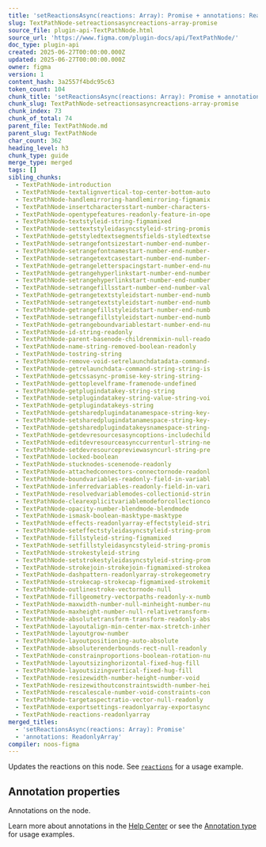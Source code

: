 ```yaml
---
title: 'setReactionsAsync(reactions: Array): Promise + annotations: ReadonlyArray'
slug: TextPathNode-setreactionsasyncreactions-array-promise
source_file: plugin-api-TextPathNode.html
source_url: 'https://www.figma.com/plugin-docs/api/TextPathNode/'
doc_type: plugin-api
created: 2025-06-27T00:00:00.000Z
updated: 2025-06-27T00:00:00.000Z
owner: figma
version: 1
content_hash: 3a2557f4bdc95c63
token_count: 104
chunk_title: 'setReactionsAsync(reactions: Array): Promise + annotations: ReadonlyArray'
chunk_slug: TextPathNode-setreactionsasyncreactions-array-promise
chunk_index: 73
chunk_of_total: 74
parent_file: TextPathNode.md
parent_slug: TextPathNode
char_count: 362
heading_level: h3
chunk_type: guide
merge_type: merged
tags: []
sibling_chunks:
  - TextPathNode-introduction
  - TextPathNode-textalignvertical-top-center-bottom-auto
  - TextPathNode-handlemirroring-handlemirroring-figmamix
  - TextPathNode-insertcharactersstart-number-characters-
  - TextPathNode-opentypefeatures-readonly-feature-in-ope
  - TextPathNode-textstyleid-string-figmamixed
  - TextPathNode-settextstyleidasyncstyleid-string-promis
  - TextPathNode-getstyledtextsegmentsfields-styledtextse
  - TextPathNode-setrangefontsizestart-number-end-number-
  - TextPathNode-setrangefontnamestart-number-end-number-
  - TextPathNode-setrangetextcasestart-number-end-number-
  - TextPathNode-getrangeletterspacingstart-number-end-nu
  - TextPathNode-getrangehyperlinkstart-number-end-number
  - TextPathNode-setrangehyperlinkstart-number-end-number
  - TextPathNode-setrangefillsstart-number-end-number-val
  - TextPathNode-getrangetextstyleidstart-number-end-numb
  - TextPathNode-setrangetextstyleidstart-number-end-numb
  - TextPathNode-getrangefillstyleidstart-number-end-numb
  - TextPathNode-setrangefillstyleidstart-number-end-numb
  - TextPathNode-getrangeboundvariablestart-number-end-nu
  - TextPathNode-id-string-readonly
  - TextPathNode-parent-basenode-childrenmixin-null-reado
  - TextPathNode-name-string-removed-boolean-readonly
  - TextPathNode-tostring-string
  - TextPathNode-remove-void-setrelaunchdatadata-command-
  - TextPathNode-getrelaunchdata-command-string-string-is
  - TextPathNode-getcssasync-promise-key-string-string-
  - TextPathNode-gettoplevelframe-framenode-undefined
  - TextPathNode-getplugindatakey-string-string
  - TextPathNode-setplugindatakey-string-value-string-voi
  - TextPathNode-getplugindatakeys-string
  - TextPathNode-getsharedplugindatanamespace-string-key-
  - TextPathNode-setsharedplugindatanamespace-string-key-
  - TextPathNode-getsharedplugindatakeysnamespace-string-
  - TextPathNode-getdevresourcesasyncoptions-includechild
  - TextPathNode-editdevresourceasynccurrenturl-string-ne
  - TextPathNode-setdevresourcepreviewasyncurl-string-pre
  - TextPathNode-locked-boolean
  - TextPathNode-stucknodes-scenenode-readonly
  - TextPathNode-attachedconnectors-connectornode-readonl
  - TextPathNode-boundvariables-readonly-field-in-variabl
  - TextPathNode-inferredvariables-readonly-field-in-vari
  - TextPathNode-resolvedvariablemodes-collectionid-strin
  - TextPathNode-clearexplicitvariablemodeforcollectionco
  - TextPathNode-opacity-number-blendmode-blendmode
  - TextPathNode-ismask-boolean-masktype-masktype
  - TextPathNode-effects-readonlyarray-effectstyleid-stri
  - TextPathNode-seteffectstyleidasyncstyleid-string-prom
  - TextPathNode-fillstyleid-string-figmamixed
  - TextPathNode-setfillstyleidasyncstyleid-string-promis
  - TextPathNode-strokestyleid-string
  - TextPathNode-setstrokestyleidasyncstyleid-string-prom
  - TextPathNode-strokejoin-strokejoin-figmamixed-strokea
  - TextPathNode-dashpattern-readonlyarray-strokegeometry
  - TextPathNode-strokecap-strokecap-figmamixed-strokemit
  - TextPathNode-outlinestroke-vectornode-null
  - TextPathNode-fillgeometry-vectorpaths-readonly-x-numb
  - TextPathNode-maxwidth-number-null-minheight-number-nu
  - TextPathNode-maxheight-number-null-relativetransform-
  - TextPathNode-absolutetransform-transform-readonly-abs
  - TextPathNode-layoutalign-min-center-max-stretch-inher
  - TextPathNode-layoutgrow-number
  - TextPathNode-layoutpositioning-auto-absolute
  - TextPathNode-absoluterenderbounds-rect-null-readonly
  - TextPathNode-constrainproportions-boolean-rotation-nu
  - TextPathNode-layoutsizinghorizontal-fixed-hug-fill
  - TextPathNode-layoutsizingvertical-fixed-hug-fill
  - TextPathNode-resizewidth-number-height-number-void
  - TextPathNode-resizewithoutconstraintswidth-number-hei
  - TextPathNode-rescalescale-number-void-constraints-con
  - TextPathNode-targetaspectratio-vector-null-readonly
  - TextPathNode-exportsettings-readonlyarray-exportasync
  - TextPathNode-reactions-readonlyarray
merged_titles:
  - 'setReactionsAsync(reactions: Array): Promise'
  - 'annotations: ReadonlyArray'
compiler: noos-figma
---
```


Updates the reactions on this node. See [`reactions`](/plugin-docs/api/properties/nodes-reactions/)
 for a usage example.

## Annotation properties

Annotations on the node.

Learn more about annotations in the [Help Center](https://help.figma.com/hc/en-us/articles/20774752502935)
 or see the [Annotation type](/plugin-docs/api/Annotation/)
 for usage examples.
